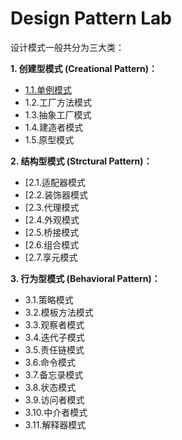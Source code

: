 # Design Pattern Lab

设计模式一般共分为三大类：

**1. 创建型模式 (Creational Pattern)：**
- [1.1.单例模式](docs/ox1_creational/ox1_01_Singleton_Pattern.md)
- 1.2.工厂方法模式
- 1.3.抽象工厂模式
- 1.4.建造者模式
- 1.5.原型模式

**2. 结构型模式 (Strctural Pattern)：**
-  [2.1.适配器模式
-  [2.2.装饰器模式
-  [2.3.代理模式
-  [2.4.外观模式
-  [2.5.桥接模式
-  [2.6.组合模式
-  [2.7.享元模式

**3. 行为型模式 (Behavioral Pattern)：**
- 3.1.策略模式
- 3.2.模板方法模式
- 3.3.观察者模式
- 3.4.迭代子模式
- 3.5.责任链模式
- 3.6.命令模式
- 3.7.备忘录模式
- 3.8.状态模式
- 3.9.访问者模式
- 3.10.中介者模式
- 3.11.解释器模式